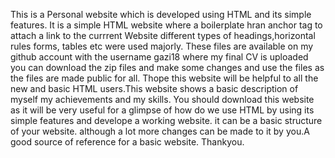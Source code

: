This is a Personal website which is developed using HTML and its simple features. It is a simple HTML website where a boilerplate hran anchor
tag to attach a link to the currrent Website different types of headings,horizontal rules forms, tables etc were used majorly. These files are available on my github account with the username gazi18 where my final CV is uploaded you can download the zip files and make some changes and use the files as the files are made public for all. Thope this website will be helpful to all the new and basic HTML users.This website shows a basic description of myself my achievements and my skills. You should download this website as it will be very useful for a
glimpse of how do we use HTML by using its simple features and develope a working website. it can be a basic structure of your website.
although a lot more changes can be made to it by you.A good source of reference for a basic website. Thankyou.
